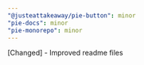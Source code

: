 ```yaml
---
"@justeattakeaway/pie-button": minor
"pie-docs": minor
"pie-monorepo": minor
---
```


[Changed] - Improved readme files
